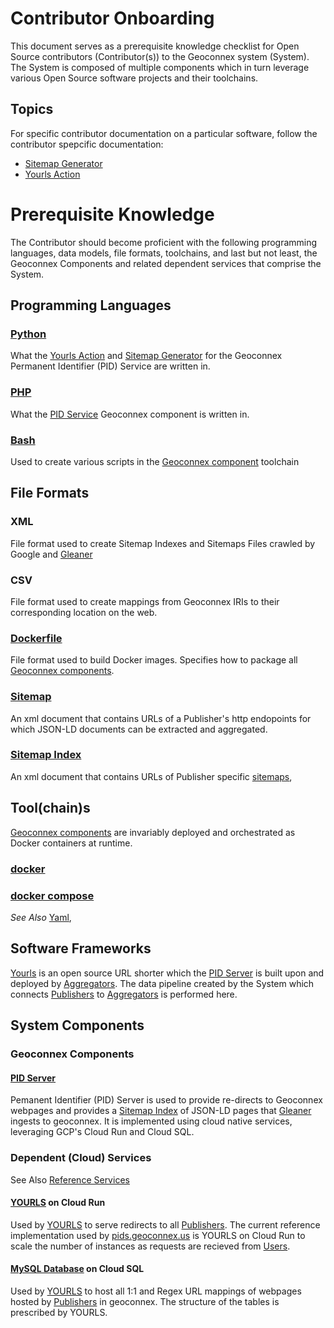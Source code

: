 # Contributor Onboarding
This document serves as a prerequisite knowledge checklist for Open Source contributors (Contributor(s)) to the Geoconnex system (System). The System is composed of multiple components which in turn leverage various Open Source software projects and their toolchains.

## Topics
For specific contributor documentation on a particular software, follow the contributor spepcific documentation:
- [Sitemap Generator](./sitemap-generator/)
- [Yourls Action](./yourls-action/)


# Prerequisite Knowledge

The Contributor should become proficient with the following programming languages, data models, file formats, toolchains, and last but not least, the Geoconnex Components and related dependent services that comprise the System.

## Programming Languages

### [Python](https://python.org)
What the [Yourls Action](https://github.com/cgs-earth/yourls-action) and [Sitemap Generator](https://github.com/cgs-earth/sitemap-generator) for the Geoconnex Permanent Identifier (PID) Service are written in.

### [PHP](https://www.php.net/)
What the [PID Service](#pid-server) Geoconnex component is written in.

### [Bash](https://www.gnu.org/software/bash/manual/bash.html)
Used to create various scripts in the [Geoconnex component](#geoconnex-components) toolchain

## File Formats

### XML
File format used to create Sitemap Indexes and Sitemaps Files crawled by Google and [Gleaner](https://github.com/gleanerio/gleaner)

### CSV
File format used to create mappings from Geoconnex IRIs to their corresponding location on the web.

### [Dockerfile](https://docs.docker.com/engine/reference/builder/) 
File format used to build Docker images. Specifies how to package all [Geoconnex components](#geoconnex-components).

### [Sitemap](https://www.sitemaps.org/protocol.html)
An xml document that contains URLs of a Publisher's http endopoints for which JSON-LD documents can be extracted and aggregated.

### [Sitemap Index](https://www.sitemaps.org/protocol.html#index)
An xml document that contains URLs of Publisher specific [sitemaps](#Sitemap), 

## Tool(chain)s

[Geoconnex components](#geoconnex-components) are invariably deployed and orchestrated as Docker containers at runtime. 

### [docker](https://docs.docker.com/engine/reference/commandline/cli/) 
### [docker compose](https://docs.docker.com/compose/)
*See Also* [Yaml](#yaml), 

## Software Frameworks

[Yourls](https://yourls.org/) is an open source URL shorter which the [PID Server](#pid-server) is built upon and deployed by [Aggregators](https://github.com/internetofwater/harvest.geoconnex.us/blob/main/README.md#persona-aggregator). The data pipeline created by the System which connects [Publishers](https://github.com/internetofwater/harvest.geoconnex.us/blob/main/README.md#persona-publisher) to [Aggregators](https://github.com/internetofwater/harvest.geoconnex.us/blob/main/README.md#persona-aggregator) is performed here.

## System Components 

### Geoconnex Components

#### [PID Server](https://github.com/internetofwater/pids.geoconnex.us) 

Pemanent Identifier (PID) Server is used to provide re-directs to Geoconnex webpages and provides a [Sitemap Index](#sitemap-index) of JSON-LD pages that [Gleaner](https://github.com/gleanerio/gleaner) ingests to geoconnex. It is implemented using cloud native services, leveraging GCP's Cloud Run and Cloud SQL.

### Dependent (Cloud) Services 

See Also [Reference Services](https://github.com/internetofwater/reference.geoconnex.us)

#### [YOURLS](/build/yourls/) on Cloud Run

Used by [YOURLS](https://yourls.org/) to serve redirects to all [Publishers](https://github.com/internetofwater/harvest.geoconnex.us/blob/main/README.md#persona-publisher). The current reference implementation used by [pids.geoconnex.us](https://pids.geoconnex.us) is YOURLS on Cloud Run to scale the number of instances as requests are recieved from [Users](https://github.com/internetofwater/harvest.geoconnex.us/blob/main/README.md#persona-user).

#### [MySQL Database](/build/yourls-mysql/) on Cloud SQL

Used by [YOURLS](https://yourls.org/) to host all 1:1 and Regex URL mappings of webpages hosted by [Publishers](README.md#persona-publisher) in geoconnex. The structure of the tables is prescribed by YOURLS.
